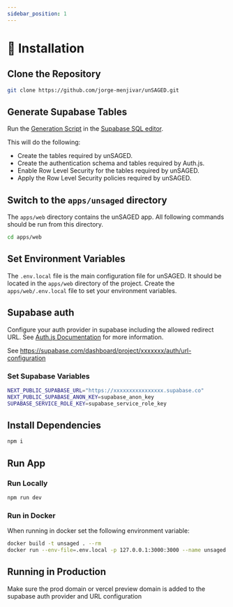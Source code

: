 ```yaml
---
sidebar_position: 1
---
```


# 🚧 Installation

## Clone the Repository

```sh
git clone https://github.com/jorge-menjivar/unSAGED.git
```

## Generate Supabase Tables

Run the [Generation Script](https://github.com/jorge-menjivar/unSAGED/apps/web/db/GenerationScript.sql) in the [Supabase SQL editor](https://app.supabase.com/project/_/sql).

This will do the following:

- Create the tables required by unSAGED.
- Create the authentication schema and tables required by Auth.js.
- Enable Row Level Security for the tables required by unSAGED.
- Apply the Row Level Security policies required by unSAGED.

## Switch to the `apps/unsaged` directory

The `apps/web` directory contains the unSAGED app. All following commands should be run from this directory.

```sh
cd apps/web
```

## Set Environment Variables

The `.env.local` file is the main configuration file for unSAGED. It should be located in the `apps/web` directory of the project.
Create the `apps/web/.env.local` file to set your environment variables.

## Supabase auth

Configure your auth provider in supabase including the allowed redirect URL. See [Auth.js Documentation](https://next-auth.js.org/configuration/providers#supabase-provider) for more information.

See https://supabase.com/dashboard/project/xxxxxxx/auth/url-configuration

### Set Supabase Variables

```sh title="apps/web/.env.local"
NEXT_PUBLIC_SUPABASE_URL="https://xxxxxxxxxxxxxxxx.supabase.co"
NEXT_PUBLIC_SUPABASE_ANON_KEY=supabase_anon_key
SUPABASE_SERVICE_ROLE_KEY=supabase_service_role_key
```

## Install Dependencies

```sh
npm i
```

## Run App

### Run Locally

```sh
npm run dev
```

### Run in Docker

When running in docker set the following environment variable:

```sh
docker build -t unsaged . --rm
docker run --env-file=.env.local -p 127.0.0.1:3000:3000 --name unsaged unsaged
```

## Running in Production

Make sure the prod domain or vercel preview domain is added to the supabase auth provider and URL configuration
